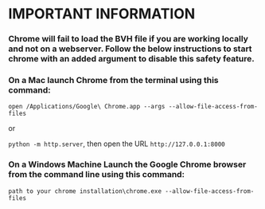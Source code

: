 # IMPORTANT INFORMATION

### Chrome will fail to load the BVH file if you are working locally and not on a webserver. Follow the below instructions to start chrome with an added argument to disable this safety feature.  

### On a Mac launch Chrome from the terminal using this command:
			
```open /Applications/Google\ Chrome.app --args --allow-file-access-from-files```

or 

```python -m http.server```, then open the URL ```http://127.0.0.1:8000```

### On a Windows Machine Launch the Google Chrome browser from the command line using this command:
			
```path to your chrome installation\chrome.exe --allow-file-access-from-files```
